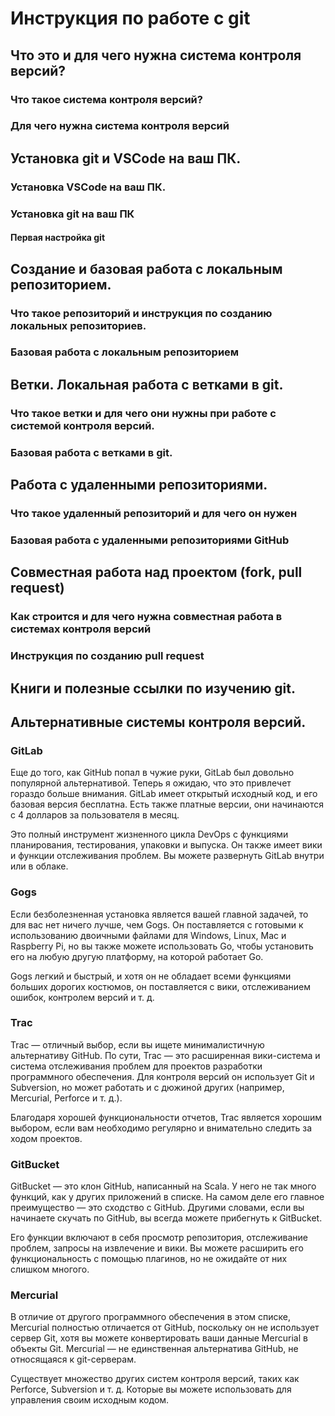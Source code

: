 # Инструкция по работе с git

## Что это и для чего нужна система контроля версий?

### Что такое система контроля версий?

### Для чего нужна система контроля версий

## Установка git и VSCode на ваш ПК.

### Установка VSCode на ваш ПК.

### Установка git на ваш ПК

#### Первая настройка git

## Создание и базовая работа с локальным репозиторием.

### Что такое репозиторий и инструкция по созданию локальных репозиториев.

### Базовая работа с локальным репозиторием

## Ветки. Локальная работа с ветками в git.

### Что такое ветки и для чего они нужны при работе с системой контроля версий.

### Базовая работа с ветками в git.

## Работа с удаленными репозиториями.

### Что такое удаленный репозиторий и для чего он нужен

### Базовая работа с удаленными репозиториями GitHub

## Совместная работа над проектом (fork, pull request)

### Как строится и для чего нужна совместная работа в системах контроля версий

### Инструкция по созданию pull request

## Книги и полезные ссылки по изучению git.

## Альтернативные системы контроля версий.

### GitLab
Еще до того, как GitHub попал в чужие руки, GitLab был довольно популярной альтернативой. Теперь я ожидаю, что это привлечет гораздо больше внимания. GitLab имеет открытый исходный код, и его базовая версия бесплатна. Есть также платные версии, они начинаются с 4 долларов за пользователя в месяц.

Это полный инструмент жизненного цикла DevOps с функциями планирования, тестирования, упаковки и выпуска. Он также имеет вики и функции отслеживания проблем. Вы можете развернуть GitLab внутри или в облаке.

### Gogs
Если безболезненная установка является вашей главной задачей, то для вас нет ничего лучше, чем Gogs. Он поставляется с готовыми к использованию двоичными файлами для Windows, Linux, Mac и Raspberry Pi, но вы также можете использовать Go, чтобы установить его на любую другую платформу, на которой работает Go.

Gogs легкий и быстрый, и хотя он не обладает всеми функциями больших дорогих костюмов, он поставляется с вики, отслеживанием ошибок, контролем версий и т. д.

### Trac
Trac — отличный выбор, если вы ищете минималистичную альтернативу GitHub. По сути, Trac — это расширенная вики-система и система отслеживания проблем для проектов разработки программного обеспечения. Для контроля версий он использует Git и Subversion, но может работать и с дюжиной других (например, Mercurial, Perforce и т. д.).

Благодаря хорошей функциональности отчетов, Trac является хорошим выбором, если вам необходимо регулярно и внимательно следить за ходом проектов.

### GitBucket
GitBucket — это клон GitHub, написанный на Scala. У него не так много функций, как у других приложений в списке. На самом деле его главное преимущество — это сходство с GitHub. Другими словами, если вы начинаете скучать по GitHub, вы всегда можете прибегнуть к GitBucket.

Его функции включают в себя просмотр репозитория, отслеживание проблем, запросы на извлечение и вики. Вы можете расширить его функциональность с помощью плагинов, но не ожидайте от них слишком многого.

### Mercurial
В отличие от другого программного обеспечения в этом списке, Mercurial полностью отличается от GitHub, поскольку он не использует сервер Git, хотя вы можете конвертировать ваши данные Mercurial в объекты Git. Mercurial — не единственная альтернатива GitHub, не относящаяся к git-серверам.

Существует множество других систем контроля версий, таких как Perforce, Subversion и т. д. Которые вы можете использовать для управления своим исходным кодом.